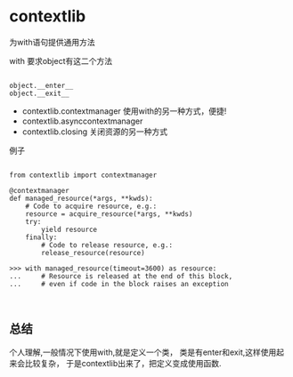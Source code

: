 # contextlib
为with语句提供通用方法


with 要求object有这二个方法

```

object.__enter__
object.__exit__

```


+ contextlib.contextmanager 使用with的另一种方式，便捷!
+ contextlib.asynccontextmanager
+ contextlib.closing 关闭资源的另一种方式

例子

```

from contextlib import contextmanager

@contextmanager
def managed_resource(*args, **kwds):
    # Code to acquire resource, e.g.:
    resource = acquire_resource(*args, **kwds)
    try:
        yield resource
    finally:
        # Code to release resource, e.g.:
        release_resource(resource)

>>> with managed_resource(timeout=3600) as resource:
...     # Resource is released at the end of this block,
...     # even if code in the block raises an exception



```


## 总结
个人理解,一般情况下使用with,就是定义一个类，
类是有enter和exit,这样使用起来会比较复杂，
于是contextlib出来了，把定义变成使用函数.
